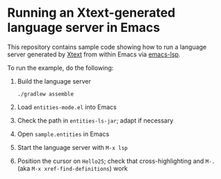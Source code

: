 # Running an Xtext-generated language server in Emacs

This repository contains sample code showing how to run a language server generated by [Xtext](http://www.eclipse.org/Xtext/) from within Emacs via [emacs-lsp](https://github.com/emacs-lsp/lsp-mode).

To run the example, do the following:

1. Build the language server

   `./gradlew assemble`
   
2. Load `entities-mode.el` into Emacs

3. Check the path in `entities-ls-jar`; adapt if necessary

4. Open `sample.entities` in Emacs

5. Start the language server with `M-x lsp`

6. Position the cursor on `Hello25`; check that cross-highlighting and `M-.` (aka `M-x xref-find-definitions`) work
